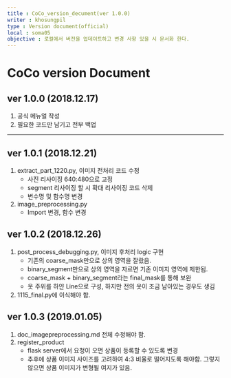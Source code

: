 ```yaml
---
title : CoCo_version_decument(ver 1.0.0) 
writer : khosungpil
type : Version document(official)
local : soma05
objective : 로컬에서 버전을 업데이트하고 변경 사항 있을 시 문서화 한다.
---
```


# CoCo version Document #

## ver 1.0.0 (2018.12.17) ##
1. 공식 메뉴얼 작성
2. 필요한 코드만 남기고 전부 백업
<hr>

## ver 1.0.1 (2018.12.21) ##
1. extract_part_1220.py, 이미지 전처리 코드 수정
    - 사진 리사이징 640:480으로 고정
    - segment 리사이징 할 시 확대 리사이징 코드 삭제
    - 변수명 및 함수명 변경
2. image_preprocessing.py
    - Import 변경, 함수 변경

## ver 1.0.2 (2018.12.26) ##
1. post_process_debugging.py, 이미지 후처리 logic 구현
    - 기존의 coarse_mask만으로 상의 영역을 잘랐음.
    - binary_segment만으로 상의 영역을 자르면 기존 이미지 영역에 제한됨.
    - coarse_mask + binary_segment라는 final_mask를 통해 보완
    - 옷 주위를 하얀 Line으로 구성, 하지만 전의 옷이 조금 남아있는 경우도 생김
2. 1115_final.py에 이식해야 함.

## ver 1.0.3 (2019.01.05) ##
1. doc_imagepreprocessing.md 전체 수정해야 함.
2. register_product
    - flask server에서 요청이 오면 상품이 등록할 수 있도록 변경
    - 추후에 상품 이미지 사이즈를 고려하여 4:3 비율로 떨어지도록 해야함. 그렇지 않으면 상품 이미지가 변형될 여지가 있음.